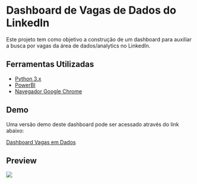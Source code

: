 # Dashboard de Vagas de Dados do LinkedIn

Este projeto tem como objetivo a construção de um dashboard para auxiliar a busca por vagas da área de dados/analytics no LinkedIn.

## Ferramentas Utilizadas

- [Python 3.x](https://www.python.org/)
- [PowerBI](https://powerbi.microsoft.com/pt-br/)
- [Navegador Google Chrome](https://www.google.com/intl/pt-BR/chrome/)

## Demo

Uma versão demo deste dashboard pode ser acessado através do link abaixo:

[Dashboard Vagas em Dados](https://app.powerbi.com/view?r=eyJrIjoiNjcxYTE0MGQtMWU1NC00ODNkLWJhNTAtZTRkNjIwZDk1ZWY2IiwidCI6IjhiMjdlNzgwLTcyMDgtNDM4Mi1hYzQxLTBlMWQ4NTA0NjJlNiJ9)


## Preview

<img src="https://i.imgur.com/sFIRqRX.png">